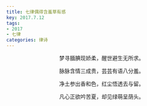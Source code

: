 ```yaml
---
title: 七律偶得含羞草有感
key: 2017.7.12
tags: 
- 2017
- 七律
categories: 律诗
---
```


<p align="center">梦寻腼腆现娇柔，醒世避生无所求。
</p>
<p align="center">脉脉含情三成贵，芸芸有语八分羞。
</p>
<p align="center">净土参出香和色，红尘悟透去与留。
</p>
<p align="center">凡心正欲吟苦夏，却见绿萌呈荫头。
</p>
